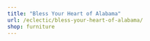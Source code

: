```yaml
---
title: "Bless Your Heart of Alabama"
url: /eclectic/bless-your-heart-of-alabama/
shop: furniture
---
```

